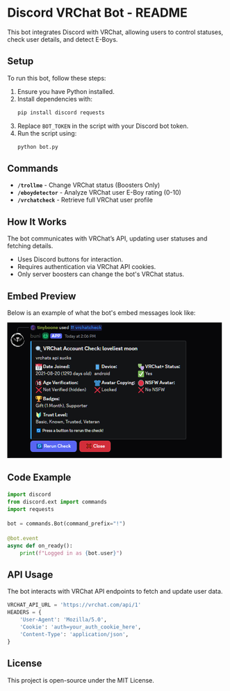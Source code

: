 # Discord VRChat Bot - README

This bot integrates Discord with VRChat, allowing users to control statuses, check user details, and detect E-Boys.

## Setup

To run this bot, follow these steps:

1. Ensure you have Python installed.
2. Install dependencies with:
   ```sh
   pip install discord requests
   ```
3. Replace `BOT_TOKEN` in the script with your Discord bot token.
4. Run the script using:
   ```sh
   python bot.py
   ```

## Commands

- **`/trollme`** - Change VRChat status (Boosters Only)
- **`/eboydetector`** - Analyze VRChat user E-Boy rating (0-10)
- **`/vrchatcheck`** - Retrieve full VRChat user profile

## How It Works

The bot communicates with VRChat’s API, updating user statuses and fetching details.

- Uses Discord buttons for interaction.
- Requires authentication via VRChat API cookies.
- Only server boosters can change the bot's VRChat status.

## Embed Preview

Below is an example of what the bot's embed messages look like:

![Embed Preview](https://github.com/tinyboone/vrchatapi/blob/main/image.png)


## Code Example

```python
import discord
from discord.ext import commands
import requests

bot = commands.Bot(command_prefix="!")

@bot.event
async def on_ready():
    print(f"Logged in as {bot.user}")
```

## API Usage

The bot interacts with VRChat API endpoints to fetch and update user data.

```python
VRCHAT_API_URL = 'https://vrchat.com/api/1'
HEADERS = {
    'User-Agent': 'Mozilla/5.0',
    'Cookie': 'auth=your_auth_cookie_here',
    'Content-Type': 'application/json',
}
```
## License

This project is open-source under the MIT License.

